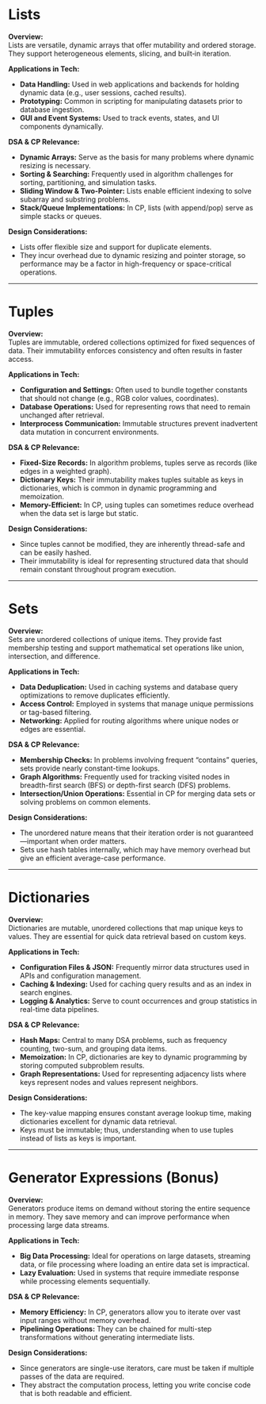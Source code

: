 # Lists

**Overview:**  
Lists are versatile, dynamic arrays that offer mutability and ordered storage. They support heterogeneous elements, slicing, and built‐in iteration.

**Applications in Tech:**  
- **Data Handling:** Used in web applications and backends for holding dynamic data (e.g., user sessions, cached results).  
- **Prototyping:** Common in scripting for manipulating datasets prior to database ingestion.  
- **GUI and Event Systems:** Used to track events, states, and UI components dynamically.

**DSA & CP Relevance:**  
- **Dynamic Arrays:** Serve as the basis for many problems where dynamic resizing is necessary.  
- **Sorting & Searching:** Frequently used in algorithm challenges for sorting, partitioning, and simulation tasks.  
- **Sliding Window & Two-Pointer:** Lists enable efficient indexing to solve subarray and substring problems.  
- **Stack/Queue Implementations:** In CP, lists (with append/pop) serve as simple stacks or queues.

**Design Considerations:**  
- Lists offer flexible size and support for duplicate elements.  
- They incur overhead due to dynamic resizing and pointer storage, so performance may be a factor in high-frequency or space-critical operations.

---

# Tuples

**Overview:**  
Tuples are immutable, ordered collections optimized for fixed sequences of data. Their immutability enforces consistency and often results in faster access.

**Applications in Tech:**  
- **Configuration and Settings:** Often used to bundle together constants that should not change (e.g., RGB color values, coordinates).  
- **Database Operations:** Used for representing rows that need to remain unchanged after retrieval.  
- **Interprocess Communication:** Immutable structures prevent inadvertent data mutation in concurrent environments.

**DSA & CP Relevance:**  
- **Fixed-Size Records:** In algorithm problems, tuples serve as records (like edges in a weighted graph).  
- **Dictionary Keys:** Their immutability makes tuples suitable as keys in dictionaries, which is common in dynamic programming and memoization.  
- **Memory-Efficient:** In CP, using tuples can sometimes reduce overhead when the data set is large but static.

**Design Considerations:**  
- Since tuples cannot be modified, they are inherently thread-safe and can be easily hashed.  
- Their immutability is ideal for representing structured data that should remain constant throughout program execution.

---

# Sets

**Overview:**  
Sets are unordered collections of unique items. They provide fast membership testing and support mathematical set operations like union, intersection, and difference.

**Applications in Tech:**  
- **Data Deduplication:** Used in caching systems and database query optimizations to remove duplicates efficiently.  
- **Access Control:** Employed in systems that manage unique permissions or tag-based filtering.  
- **Networking:** Applied for routing algorithms where unique nodes or edges are essential.

**DSA & CP Relevance:**  
- **Membership Checks:** In problems involving frequent “contains” queries, sets provide nearly constant-time lookups.  
- **Graph Algorithms:** Frequently used for tracking visited nodes in breadth-first search (BFS) or depth-first search (DFS) problems.  
- **Intersection/Union Operations:** Essential in CP for merging data sets or solving problems on common elements.

**Design Considerations:**  
- The unordered nature means that their iteration order is not guaranteed—important when order matters.  
- Sets use hash tables internally, which may have memory overhead but give an efficient average-case performance.

---

# Dictionaries

**Overview:**  
Dictionaries are mutable, unordered collections that map unique keys to values. They are essential for quick data retrieval based on custom keys.

**Applications in Tech:**  
- **Configuration Files & JSON:** Frequently mirror data structures used in APIs and configuration management.  
- **Caching & Indexing:** Used for caching query results and as an index in search engines.  
- **Logging & Analytics:** Serve to count occurrences and group statistics in real-time data pipelines.

**DSA & CP Relevance:**  
- **Hash Maps:** Central to many DSA problems, such as frequency counting, two-sum, and grouping data items.  
- **Memoization:** In CP, dictionaries are key to dynamic programming by storing computed subproblem results.  
- **Graph Representations:** Used for representing adjacency lists where keys represent nodes and values represent neighbors.

**Design Considerations:**  
- The key-value mapping ensures constant average lookup time, making dictionaries excellent for dynamic data retrieval.  
- Keys must be immutable; thus, understanding when to use tuples instead of lists as keys is important.

---

# Generator Expressions (Bonus)

**Overview:**  
Generators produce items on demand without storing the entire sequence in memory. They save memory and can improve performance when processing large data streams.

**Applications in Tech:**  
- **Big Data Processing:** Ideal for operations on large datasets, streaming data, or file processing where loading an entire data set is impractical.  
- **Lazy Evaluation:** Used in systems that require immediate response while processing elements sequentially.

**DSA & CP Relevance:**  
- **Memory Efficiency:** In CP, generators allow you to iterate over vast input ranges without memory overhead.  
- **Pipelining Operations:** They can be chained for multi-step transformations without generating intermediate lists.

**Design Considerations:**  
- Since generators are single-use iterators, care must be taken if multiple passes of the data are required.  
- They abstract the computation process, letting you write concise code that is both readable and efficient.